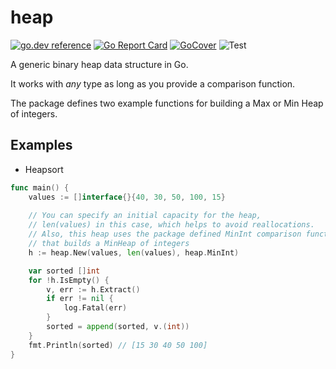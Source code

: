 # heap
[![go.dev reference](https://img.shields.io/badge/go.dev-reference-007d9c?logo=go&logoColor=white&style=flat-square)](https://pkg.go.dev/github.com/fsmiamoto/heap)
[![Go Report Card](https://goreportcard.com/badge/github.com/fsmiamoto/heap)](https://goreportcard.com/report/github.com/fsmiamoto/heap)
[![GoCover](https://gocover.io/_badge/github.com/fsmiamoto/heap)](https://gocover.io/github.com/fsmiamoto/heap)
![Test](https://github.com/fsmiamoto/heap/workflows/Test/badge.svg?branch=master)

A generic binary heap data structure in Go.

It works with *any* type as long as you provide a comparison function.

The package defines two example functions for building a Max or Min Heap of integers.

## Examples

- Heapsort
```go 
func main() {
    values := []interface{}{40, 30, 50, 100, 15}
    
    // You can specify an initial capacity for the heap,
    // len(values) in this case, which helps to avoid reallocations.
    // Also, this heap uses the package defined MinInt comparison function,
    // that builds a MinHeap of integers
	h := heap.New(values, len(values), heap.MinInt)

    var sorted []int
	for !h.IsEmpty() {
		v, err := h.Extract()
		if err != nil {
			log.Fatal(err)
		}
		sorted = append(sorted, v.(int))
	}
	fmt.Println(sorted) // [15 30 40 50 100]
}
```
